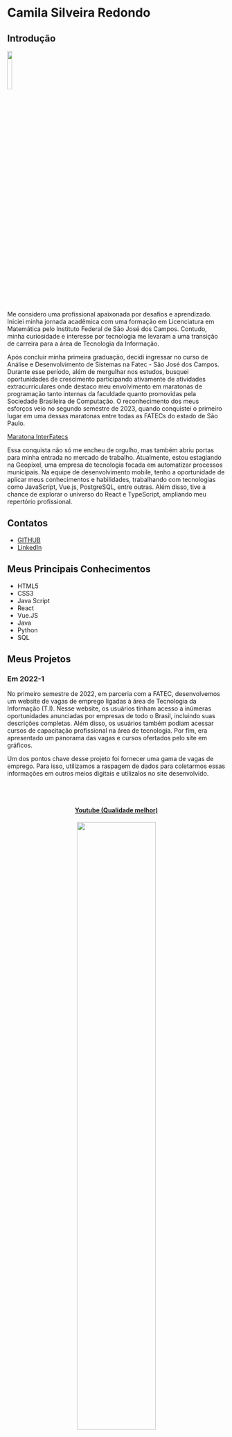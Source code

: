# Camila Silveira Redondo

## Introdução
<img src='/readme/camila3.jpeg' width="15%" />

Me considero uma profissional apaixonada por desafios e aprendizado. Iniciei minha jornada acadêmica com uma formação em Licenciatura em Matemática pelo Instituto Federal de São José dos Campos. Contudo, minha curiosidade e interesse por tecnologia me levaram a uma transição de carreira para a área de Tecnologia da Informação.

Após concluir minha primeira graduação, decidi ingressar no curso de Análise e Desenvolvimento de Sistemas na Fatec - São José dos Campos. Durante esse período, além de mergulhar nos estudos, busquei oportunidades de crescimento participando ativamente de atividades extracurriculares onde destaco meu envolvimento em maratonas de programação tanto internas da faculdade quanto promovidas pela Sociedade Brasileira de Computação. O reconhecimento dos meus esforços veio no segundo semestre de 2023, quando conquistei o primeiro lugar em uma dessas maratonas entre todas as FATECs do estado de São Paulo.

[Maratona InterFatecs](https://www.cps.sp.gov.br/alunos-da-fatec-sao-jose-dos-campos-vencem-maratona-interfatecs/)

Essa conquista não só me encheu de orgulho, mas também abriu portas para minha entrada no mercado de trabalho. Atualmente, estou estagiando na Geopixel, uma empresa de tecnologia focada em automatizar processos municipais. Na equipe de desenvolvimento mobile, tenho a oportunidade de aplicar meus conhecimentos e habilidades, trabalhando com tecnologias como JavaScript, Vue.js, PostgreSQL, entre outras. Além disso, tive a chance de explorar o universo do React e TypeScript, ampliando meu repertório profissional.

## Contatos
* [GITHUB](https://github.com/CamilaRedondo)
* [LinkedIn](https://www.linkedin.com/in/camila-silveira-redondo/)

## Meus Principais Conhecimentos
* HTML5
* CSS3
* Java Script
* React
* Vue.JS
* Java
* Python
* SQL

## Meus Projetos

### Em 2022-1

No primeiro semestre de 2022, em parceria com a FATEC, desenvolvemos um website de vagas de emprego ligadas à área de Tecnologia da Informação (T.I). Nesse website, os usuários tinham acesso a inúmeras oportunidades anunciadas por empresas de todo o Brasil, incluindo suas descrições completas. Além disso, os usuários também podiam acessar cursos de capacitação profissional na área de tecnologia. Por fim, era apresentado um panorama das vagas e cursos ofertados pelo site em gráficos.

Um dos pontos chave desse projeto foi fornecer uma gama de vagas de emprego. Para isso, utilizamos a raspagem de dados para coletarmos essas informações em outros meios digitais e utilizalos no site desenvolvido.

<br>
  <h4 align="center"><br><a href="https://www.youtube.com/watch?v=vAR8DCsnbfE">Youtube (Qualidade melhor)</a></h4>
  <p align="center">
    <img src="/readme/2022-1/gif_localizacao_pagweb.gif" width="60%" />
</p>

<br>
  <h4 align="center"><br><a href="https://youtu.be/MpbO26x4V6s">Youtube (Qualidade melhor)</a></h4>
  <p align="center">
    <img src="/readme/2022-1/cursos-botao.gif" width="60%" />
</p>

<br>
  <h4 align="center"><br><a href="https://youtu.be/GsF3vHnyO84">Youtube (Qualidade melhor)</a></h4>
  <p align="center">
    <img src="/readme/2022-1/graficos_parte1.gif" width="60%" />
</p>

<br>
  <p align="center">
    <img src="/readme/2022-1/graficos_parte2.gif" width="60%" />
</p>

<br>
  <h4 align="center"><br><a href="https://youtu.be/iMzZy33cA94">Youtube (Qualidade melhor)</a></h4>
  <p align="center">
    <img src="/readme/2022-1/contatos.gif" width="60%" />
</p>
<br>

  <h4 align="center"><br><a href="https://youtu.be/vKMSfNvmp7g">Youtube (Qualidade melhor)</a></h4>
  <p align="center">
    <img src="/readme/2022-1/raspagem.gif" width="60%" />
</p>
<br>

Para mais informações:
[GITHUB](https://github.com/CamilaRedondo/API-FATEC)

#### Tecnologias Utilizadas
* HTML5
* CSS3
* Java Script
* Bootstrap
* Python
* Flask
* SQL
* SQLite
* AWS
* Github
* Figma

#### Contribuições Pessoais
No desenvolvimento desse projeto, pude contribuir atuando como Scrum Master da equipe, gerenciando e monitorando o desenvolvimento do time. Para desempenhar meu papel de Scrum Master, utilizei o Excel para traçar o burndown (ferramenta visual usada para rastrear o progresso de uma equipe em relação à conclusão de um conjunto de tarefas de uma sprint), além de utilizarmos o Trello para acompanhar o progresso das tarefas durante a sprint.

Além da função de Scrum Master, também pude desenvolver parte do projeto como membro da equipe de desenvolvimento. A parte em que mais atuei foi no desenvolvimento da tela de apresentação das métricas do site. Desenvolvi a interface utilizando HTML5 e CSS3. Para apresentar as métricas, utilizei a biblioteca JavaScript Charts.js, onde desenvolvi a lógica e manipulei as informações coletadas do nosso banco de dados para exibir informações relevantes para o cliente. Apresentamos um gráfico de pizza exibindo a quantidade de vagas e a quantidade de vagas na área de T.I., além de um gráfico de barras que exibe a quantidade de vagas por subáreas.

Por fim, também pude acompanhar e auxiliar o trabalho de um colega de equipe no desenvolvimento da lógica em Python para realizar a raspagem de dados. Para isso, criamos um web crawler simples para coletar dados do site www.vagas.com.br. No código, utilizamos a biblioteca 'requests' para fazer solicitações HTTP para obter o conteúdo das páginas web, no caso, vagas de emprego. Utilizamos a biblioteca 'BeautifulSoup' para extrair informações relevantes do HTML retornado pelas solicitações HTTP, como títulos de vagas, empresas que fornecem as vagas, descrições das oportunidades de emprego, etc. Para concluir, utilizamos a biblioteca 'json' para armazenar as informações coletadas em um arquivo JSON.

[Código - Web Crawler / vagas de emprego](https://github.com/henriqFerreira/API-FATEC-1-SEM/blob/main/web-crawler/vagas-ti/app.py)

Observação: Realizamos esse mesmo processo para coletar informações sobre os cursos que também são ofertados no site desenvolvido. No entanto, as informações sobre os cursos foram coletadas do site www.sebrae.com.br. 

[Código - Web Crawler / cursos profissionalizantes](https://github.com/henriqFerreira/API-FATEC-1-SEM/blob/main/web-crawler/cursos/app.py)

#### Hard Skills
* HTML5 - Possuo autonomia para estruturar semanticamente páginas web.
* CSS3 - Tenho autonomia para estilizar páginas web.
* JavaScript - Possuo autonomia para manipular o DOM e desenvolver lógica.
* Python - Tenho habilidade para desenvolver lógica com autonomia.
* SQL - Possuo autonomia para realizar operações básicas de manipulação de dados em sistemas de banco de dados (CRUD).

#### Soft Skills
* Comunicação - Como Scrum Master e membro da equipe de desenvolvimento, fortaleci minhas habilidades de comunicação ao liderar as reuniões diárias, mantendo todos atualizados sobre o progresso das tarefas. Além disso, durante as reuniões semanais com o professor respposável pelos Scruns Master, comuniquei eficazmente os desafios enfrentados pela equipe de desenvolvimento. 
* Organização - No contexto de desafios enfrentados como membro da equipe de desenvolvimento, aprimorei minhas habilidades organizacionais ao manter registros detalhados do progresso das tarefas e garantir uma visão clara do trabalho a ser realizado.
* Liderança - No papel de Scrum Master e membro da equipe de desenvolvimento, demonstrei liderança ao orientar proativamente a equipe na consecução das metas estabelecidas em cada sprint.
* Resiliência - Como parte integrante da equipe de desenvolvimento e Scrum Master, enfrentei desafios técnicos e operacionais com resiliência e determinação.

### Em 2022-2
No segundo semestre de 2022, estabelecemos uma parceria com a empresa Trackcash, especializada em serviços de conciliação financeira voltados para e-commerces, marketplaces e estabelecimentos físicos.

Nesse contexto, fomos incumbidos de desenvolver um software desktop destinado a conceder acesso aos clientes da Trackcash a informações sobre suas vendas. O objetivo era proporcionar uma experiência intuitiva, fornecendo dados por meio de planilhas e dashboards, visando facilitar a formulação de estratégias financeiras mais precisas e identificar eventuais gargalos ao final de cada ciclo de vendas.

Um dos aspectos fundamentais deste projeto residia no sistema de login e cadastro. Isso porque, durante o processo de registro, era importante incluir detalhes específicos, como o nome do canal de vendas (exemplo: Mercado Livre, Americanas), o tipo de canal (como Marketplace ou meio de pagamentos) e o padrão de autenticação utilizado (seja por meio de usuário/senha ou Token). Para cumprir esses requisitos, dedicamos especial atenção à modelagem e desenvolvimento do banco de dados, assegurando que todas as demandas da Trackcash fossem atendidas de maneira eficaz.

Observação: É importante ressaltar que, neste projeto, os clientes também são identificados como canais.

<br>
  <h4 align="center"><br><a href="https://www.youtube.com/watch?v=UtJIXQ2DS-o">Youtube (Qualidade melhor)</a></h4>
  <p align="center">
    <img src="/readme/2022-2/Cadastro_canais_adm.gif" width="60%" />
</p>

<br>
  <h4 align="center"><br><a href="https://youtu.be/MpbO26x4V6s">Youtube (Qualidade melhor)</a></h4>
  <p align="center">
    <img src="/readme/2022-2/Config_canais.gif" width="60%" />
</p>

<br>
  <h4 align="center"><br><a href="https://www.youtube.com/watch?v=Ayp1KyIrV_s">Youtube (Qualidade melhor)</a></h4>
  <p align="center">
    <img src="/readme/2022-2/Config_canais_token.gif" width="60%" />
</p>
<br>

Para mais informações:
[GITHUB](https://github.com/CamilaRedondo/API-FATEC-2-SEM)

#### Tecnologias Utilizadas
* Java
* JavaFX
* SQL
* MYSQL
* Github
* Figma

#### Contribuições Pessoais
No desenvolvimento desse projeto, pude contribuir com o projeto como membro da equipe de desenvolvimento. A parte em que mais atuei foi no desenvolvimento das interfaces graficas utilizando o SceneBuilder (uma ferramenta gráfica de design e layout fornecida pela Oracle para o desenvolvimento de interfaces de usuário em JavaFX). ALém disso pude participar da modelagem do banco de dados fazendo o levantamento dos requisitos de negocio, indentificando as entidades e os atributos, os relacionamentos entre as entidades, diagrama entidade-relacionamento (DER) e por fim a implementação do banco de dados.


<br>
  <h3 align="center">Modelo de dados relacional</h3>
  <h4 align="center">Modelo conceitual<br></h4>
  <p align="center">
    <img src="/readme/2022-2/Diagramtrackcash.bmp" width="65%" />
</p>
  <p align="justify">A princípio foram identificadas as seguintes entidades: <i>defaultChannels</i>; <i>users</i>; <i>registeredChannelLogin</i>; <i>registeredChannelToken</i>. A entidade <i>defaultChannels</i> contêm informações sobre o canal (chave primária), nome, tipo e padrão de autenticação. A entidade <i>users</i> abriga informações relativas aos usuários (chave primária), nome, e-mail, senha, telefone, documento e tipo de usuário. A entidade <i>registeredChannelLogin</i> contêm informações dos canais do tipo de autenticação usuário/senha, sendo o atributo <i>registeredChannelLogin_id</i> a chave primária; <i>user_id</i> chave estrangeira da tabela <i>users</i>; e <i>channel_id</i> chave estrangeira da tabela <i>defaultChannels</i>. Por fim, <i>registeredChannelToken</i> contempla o tipo de autenticação token, na qual o atributo <i>registeredChannelToken_id</i> a chave primária; <i>user_id</i> chave estrangeira da tabela <i>users</i>; e <i>channel_id</i> chave estrangeira da tabela <i>defaultChannels</i>.</p>

  <br>
  <h4 align="center">Modelo lógico<br></h4>
  <p align="center">
    <img src="/readme/2022-2/apiTrackCashERDiagrama.png" width="65%" />
  </p>
  <p align="justify">O modelo de dados lógico é caracterizado pelas entidades: <i>defaultChannels</i>; <i>users</i>; <i>registeredChannelLogin</i>; <i>registeredChannelToken</i>. A entidade <i>defaultChannels</i> contêm os seguintes atributos: <i>channel_id</i> (chave primária) do tipo inteiro, <i>name</i> do tipo baseado em caracteres, <i>type</i> do tipo caracteres; e <i>auth</i> baseado em carateres. A entidade <i>users</i> abriga os atributos: <i>user_id</i> (chave primária) do tipo inteiro, <i>name</i> do tipo baseado em caracteres, <i>email</i> do tipo baseado em caracteres, <i>password</i> do tipo baseado em caracteres, <i>phone</i> do tipo baseado em inteiro, <i>document</i> do tipo baseado em caracteres e <i>type_adm</i> do tipo baseado em caracteres. A entidade <i>registeredChannelLogin</i> contêm informações dos canais do tipo de autenticação usuário/senha, sendo o atributo <i>registeredChannelLogin_id</i> a chave primária do tipo inteiro; <i>login</i> do tipo baseado em caracteres; <i>password</i> do tipo baseado em caracteres; <i>user_id</i> chave estrangeira da tabela <i>users</i>; e <i>channel_id</i> chave estrangeira da tabela <i>defaultChannels</i>. Por fim, <i>registeredChannelToken</i> contempla o tipo de autenticação token, na qual o atributo <i>registeredChannelToken_id</i> a chave primária do tipo inteiro; <i>token</i> do tipo inteiro; <i>user_id</i> chave estrangeira da tabela <i>users</i>; e <i>channel_id</i> chave estrangeira da tabela <i>defaultChannels</i>.</p>
    <p align="justify">As relações entre as entidades são todas do tipo <b>1:N</b>, onde:</p>
    <ul>
      <li align="justify"><i>defaultChannels</i> se associa a muitas ocorrências da entidade <i>registeredChannelToken</i>, mas <i>registeredChannelToken</i> pode se associar a uma ocorrência da entidade <i>defaultChannels</i></li>
      <li align="justify"><i>defaultChannels</i> se associa a muitas ocorrências da entidade <i>registeredChannelLogin</i>, mas <i>registeredChannelLogin</i> pode se associar a uma ocorrência da entidade <i>defaultChannels</i></li>
      <li align="justify"><i>users</i> se associa a muitas ocorrências da entidade <i>registeredChannelToken</i>, mas <i>registeredChannelToken</i> pode se associar a uma ocorrência da entidade <i>users</i></li>
      <li align="justify"><i>users</i> se associa a muitas ocorrências da entidade <i>registeredChannelLogin</i>, mas <i>registeredChannelLogin</i> pode se associar a uma ocorrência da entidade <i>users</i></li>
    </ul>
    <br>

#### Hard Skills
* Java - Possuo autonomia para desenvolver o back-end utilizando a linguagem e conceitos de programação orientada a objetos (POO).
* JavaFX - Tenho autonomia para desenvolver interfaces gráficas de usuário (GUIs).
* SQL - Possuo autonomia para realizar operações básicas de manipulação de dados em sistemas de banco de dados (CRUD).

#### Soft Skills
* Comunicação - Como parte da equipe de desenvolvimento, eu tive a oportunidade de aprimorar minhas habilidades de comunicação ao interagir com colegas mais experientes e compartilhar minhas ideias durante as reuniões diárias. Além disso, durante as sessões de revisão de código e planejamento, eu tive a chance de expressar minhas opiniões e contribuir para a discussão sobre as melhores abordagens para a implementação de funcionalidades. Por exemplo, em uma reunião de planejamento, eu sugeri uma abordagem para a implementação da interface usando JavaFX, o que foi bem recebido pela equipe e resultou em uma solução mais elegante e simples de ser desenvolvida.
* Organização - Durante o desenvolvimento do projeto, eu tive a oportunidade de praticar minhas habilidades de organização ao planejar e priorizar minhas tarefas de acordo com os requisitos e prazos estabelecidos. Ao manter um cronograma claro e focado, eu conseguiu cumprir os objetivos da sprint e contribuir para o sucesso do projeto.
* Liderança - Durante o desenvolvimento do projeto, eu tive a oportunidade de demonstrar minha liderança ao ao assumir a iniciativa e propor ideias inovadoras para melhorar o design do frontend ou a eficiência da modelagem do banco de dados.
* Resiliência - Como aluna aprendendo e contribuindo para a equipe de desenvolvimento, eu tive a oportunidade de exercitar minha resiliência ao enfrentar curvas de aprendizado íngremes e desafios técnicos desconhecidos. 


### Em 2023-1
No primeiro semestre de 2023, estabelecemos uma parceria com a empresa Visiona. Como parte dessa colaboração, fomos encarregados de conceber e implementar um sistema de Gerenciamento de Usuário, adotando uma abordagem de arquitetura de micro serviços.

O objetivo principal deste projeto consistiu em desenvolver uma aplicação web escalável, fundamentado em microsserviços e dotada de um dashboard intuitivo. Essa plataforma visava oferecer aos usuários funcionalidades essenciais, como a criação, visualização, edição e remoção de perfis de usuário.

Optamos por empregar bancos de dados relacionais para garantir a consistência e a confiabilidade dos dados manipulados pela aplicação.

<br>
  <h4 align="center"><br><a href="https://www.youtube.com/watch?v=wU2duyaZ-yg">Youtube (Qualidade melhor)</a></h4>
  <p align="center">
    <img src="/readme/2023-1/login_dashboard.gif" width="60%" />
</p>
<br>

Para mais informações:
[GITHUB](https://github.com/CamilaRedondo/API-FATEC-3-SEM/tree/Development?tab=readme-ov-file)

#### Tecnologias Utilizadas
* React
* NodeJS
* SQL
* Postgres
* Docker
* Github
* Figma

#### Contribuições Pessoais
No desenvolvimento desse projeto, pude contribuir atuando como Scrum Master da equipe, gerenciando e monitorando o desenvolvimento do time. Para desempenhar meu papel de Scrum Master, utilizei o Excel para traçar o burndown (ferramenta visual usada para rastrear o progresso de uma equipe em relação à conclusão de um conjunto de tarefas de uma sprint), além de utilizarmos o Trello para acompanhar o progresso das tarefas durante a sprint.

Além da função de Scrum Master, também pude desenvolver parte do projeto como membro da equipe de desenvolvimento. A parte em que mais atuei foi no desenvolvimento do wireframe utilizando o figma. Nessa etapa inicial, pude auxiliar meu colega de equipe no desenvolvimento do desing das interfaces. Aprendendo a manusar de maneira eficientea a ferramenta. Além disso pude contribuir criando alguns componentes utilizados em algumas páginas, aprendendo e conhecendo melhor a biblioteca React. 

Por fim, também desenvolvi a modelagem do banco de dados fazendo o levantamento dos requisitos de negocio, indentificando as entidades e os atributos, os relacionamentos entre as entidades, diagrama entidade-relacionamento (DER) e por fim a implementação do banco de dados.

<br>
  <h3 align="center">Modelo de dados relacional</h3>
  <h4 align="center">Modelo conceitual<br></h4>
  <p align="center">
    <img src="/readme/2023-1/modeloConceitual_BD.png" width="65%" />
</p>
  <p align="justify">A princípio foram identificadas as seguintes entidades: <i>User</i> e <i>Profile</i>. A entidade <i>User</i> contêm informações sobre os usuários do sistema com os atributos <i>ID</i> chave primária da tabela; <i>fullName</i>; <i>userName</i>; <i>cpf</i> chave única; <i>email</i>; <i>password</i>; <i>active</i>; <i>createDate</i>; <i>lastUpdate</i>. A entidade <i>Profile</i> abriga informações relativas aos perfis dos usuários, diferenciando os tipos de usuários (p.ex. Administrador e Usuários) através do atributo <i>type</i> para atribuir permissões relativas a cada classificação de perfil.Essa entidade é composta pelos atributos <i>ID</i> que é a chave primária; <i>userID</i> chave estrangeira da tabela <i>Users</i>; e <i>type</i>.</p>

  <br>
  <h4 align="center">Modelo lógico<br></h4>
  <p align="center">
    <img src="/readme/2023-1/modeloLogico_BD.png" width="65%" />
  </p>
  <p align="justify">O modelo de dados lógico é caracterizado pelas entidades: <i>User</i> e <i>Profile</i>. A entidade <i>User</i> contêm os seguintes atributos: <i>ID</i> (chave primária) do tipo inteiro, <i>fullName</i> do tipo baseado em caracteres, <i>userName</i> do tipo baseado em caracteres, <i>cpf</i> do tipo baseado em caracteres, <i>email</i> do tipo baseado em caracteres, <i>password</i> do tipo baseado em caracteres, <i>active</i> do tipo booleano, <i>createdDate</i> do tipo dateTime e <i>lastUpdate</i> do tipo dateTime. A entidade <i>Profile</i> contêm os seguintes atributos: <i>ID</i> (chave primária) do tipo inteiro, <i>userID</i> (chave extrangeira) do tipo baseado em caracteres e <i>type</i> do tipo TinyInt. </p>
    <p align="justify">As relações entre as entidades são todas do tipo <b>1:1</b>, onde:</p>
    <br>

#### Hard Skills
* React - Possuo autonomia para desenvolver o frontend componentizado.
* NodeJS - Tenho autonomia para desenvolver o backend utilizando NodeJS.
* Docker - Possuo o conceito de manipulação de docker.
* Figma - Tenho habilidade para desenvolver um wireframe/protótipo de projetos utilizando a ferramenta.
* SQL - Possuo autonomia para realizar operações básicas de manipulação de dados em sistemas de banco de dados (CRUD) e também capacidade de modelar um banco de dados.
    
#### Soft Skills
* Comunicação - Participar ativamente da equipe de desenvolvimento enquanto desempenhava o papel de Scrum Master me proporcionou oportunidades únicas para aprimorar minhas habilidades de comunicação. Conduzir as reuniões diárias e participar das reuniões semanais com o professor responsável exigiu uma comunicação clara e concisa. Por exemplo, em uma reunião semanal, destaquei os desafios técnicos específicos que nossa equipe estava enfrentando e propus soluções colaborativas que envolviam tanto o desenvolvimento do código quanto a organização das tarefas.
* Organização - Enquanto fazia parte da equipe de desenvolvimento e desempenhava o papel de Scrum Master, desenvolvi minhas habilidades organizacionais ao equilibrar as demandas de ambas as funções. Manter registros atualizados do progresso do projeto e coordenar as atividades da equipe exigiu uma abordagem organizada e proativa. Por exemplo, ao enfrentar uma sobrecarga de trabalho durante uma sprint, priorizei as tarefas com base nas necessidades do projeto e no cronograma estabelecido, garantindo uma entrega oportuna e de alta qualidade.
* Liderança - Participar ativamente da equipe de desenvolvimento enquanto desempenhava o papel de Scrum Master me permitiu exercer liderança de maneira eficaz. Por exemplo, ao identificar uma queda na moral da equipe após uma sprint desafiadora, organizei uma sessão de brainstorming para coletar feedback e sugestões de melhoria.
* Resiliência - Exercitei minha habilidade de resiliência ao enfrentar desafios e dificuldades durante o desenvolvimento do código. Com persistência e resiliência, superei todos os obstáculos encontrados.

### Em 2023-2
No segundo semestre de 2023, iniciamos um projeto em parceria com a Greenneat, uma plataforma dedicada à economia circular, com foco na coleta e reciclagem de óleo de cozinha. 

Desenvolvemos uma plataforma online que permite aos parceiros coletarem óleo de estabelecimentos e revendê-lo à Greenneat, recebendo créditos em troca. Esses créditos podem ser usados para adquirir saneantes disponíveis no site da Greenneat. Os parceiros têm acesso a um painel para acompanhar suas transações, enquanto os estabelecimentos monitoram suas compras e saldos de crédito. O administrador controla a plataforma e tem acesso a um dashboard com informações relevantes, como desempenho de descarte e participação na economia circular.

  <p align="center">
    <img src="/readme/2023-2/cadastro.gif" width="65%" />
  </p>
  
  <br>
  <p align="center">
    <img src="/readme/2023-2/login_recuperacaoSenha.gif" width="65%" />
  </p>

Para mais informações:
[GITHUB](https://github.com/CamilaRedondo/API-FATEC-4-SEM)

#### Tecnologias Utilizadas
* React
* NodeJS
* SQL
* SQLite
* Github
* Figma

#### Contribuições Pessoais
No decorrer deste projeto, exerci o papel de Product Owner, sendo responsável por definir e priorizar as funcionalidades do sistema em conjunto com o cliente. Precisei garantir uma comunicação clara das necessidades da Greenneat fornecendo orientações constantes para a equipe de desenvolvimento de forma a alinhar os objetivos do produto. Utilizei ferramentas como o Excel para criar e atualizar o Product Backlog, onde listei e priorizei as histórias de usuário.

Também participei da equipe de desenvolvimento, ficando responsável pela modelagem do banco de dados fazendo o levantamento dos requisitos de negocio, indentificando as entidades e os atributos, os relacionamentos entre as entidades, diagrama entidade-relacionamento (DER) e por fim a implementação do banco de dados. Além disso auxiliei no desenvolvimento do wireframe, utilizando a ferramenta FIGMA e tambem desenvolvendo o frontend de algumas telas.

<br>
<h3 align="center">Modelo de dados relacional</h3>
<h4 align="center">Modelo conceitual<br></h4>
<p align="center">
    <img src="/readme/2023-2/modeloConceitualSprint4.png"/>
</p>

<br>
<h4 align="center">Modelo lógico<br></h4>
<p align="center">
    <img src="/readme/2023-2/modeloLogicoSprint4.png"/>
</p>

#### Hard Skills
* React - Possuo autonomia para desenvolver o frontend componentizado.
* NodeJS - Tenho autonomia para desenvolver o backend utilizando NodeJS.
* Figma - Tenho habilidade para desenvolver um wireframe/protótipo de projetos utilizando a ferramenta.
* SQL - Possuo autonomia para realizar operações básicas de manipulação de dados em sistemas de banco de dados (CRUD) e também capacidade de modelar um banco de dados.
    
#### Soft Skills
* Comunicação - Como Product Owner, aprimorei minhas habilidades de comunicação ao trabalhar com a equipe de desenvolvimento. Durante as reuniões de refinamento de backlog, busquei levar de maneira clara os requisitos do cliente e esclarecer quaisquer dúvidas que surgiram durante o processo. Além disso, tentei manter uma comunicação aberta e transparente com os cliente.
* Organização - A organização foi fundamental para o meu papel como Product Owner, pois fui responsável por gerenciar o backlog do produto e priorizar as funcionalidades com base nas necessidades do cliente e nos objetivos do negócio.
* Liderança - Como líder do projeto do ponto de vista do negócio, exerci a liderança ao definir uma visão clara para o produto e inspirar a equipe a trabalhar em direção a esse objetivo.
* Resiliência - Enfrentar mudanças nos requisitos do cliente e responder a imprevistos durante o desenvolvimento do projeto exigiu uma resiliência significativa da minha parte. Além de me manter firme frente as constantes ausencias do cliente nas respostas de perguntas elaboradas pela equipe.

### Em 2024-1
Mesmo formato

### Em 2024-2
Mesmo formato
